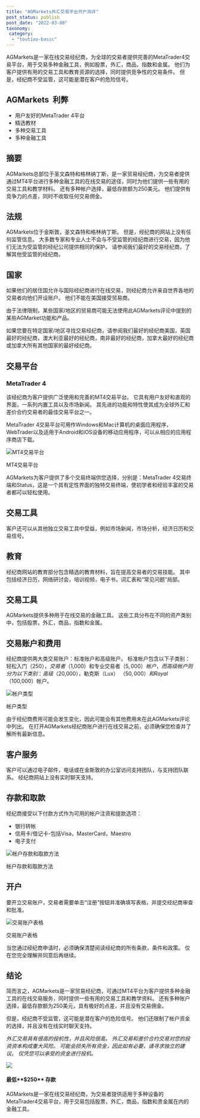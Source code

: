 ```yaml
---
title: "AGMarkets外汇交易平台开户测评"
post_status: publish
post_date: "2022-03-08"
taxonomy:
 category: 
  - "toutiao-basic"
---
```


AGMarkets是一家在线交易经纪商，为全球的交易者提供完善的MetaTrader4交易平台，用于交易多种金融工具，例如股票，外汇，商品，指数和金属。 他们为客户提供有用的交易工具和教育资源的选择，同时提供竞争性的交易条件。 但是，经纪商不受监管，这可能是潜在客户的危险信号。

## AGMarkets  利弊
- 用户友好的MetaTrader 4平台
- 精选教材
- 多种交易工具
- 多种金融工具

## 摘要

AGMarkets总部位于圣文森特和格林纳丁斯，是一家贸易经纪商，为交易者提供通过MT4平台进行多种金融工具的在线交易的途径，同时为他们提供一些有用的交易工具和教学材料。 还有多种帐户选择，最低存款额为250美元。 他们提供有竞争力的点差，同时不收取任何交易佣金。

## 法规

AGMarkets位于金斯敦，圣文森特和格林纳丁斯。 但是，经纪商的网站上没有任何监管信息。 大多数专家和专业人士不会与不受监管的经纪商进行交易，因为他们无法为受监管的经纪公司提供相同的保护。 请参阅我们最好的交易经纪商，了解其他受监管的经纪商。

## 国家

如果他们的居住国允许与国际经纪商进行在线交易，则经纪商允许来自世界各地的交易者向他们开设账户。 他们不能在美国接受贸易商。

由于法律限制，某些国家/地区的贸易商可能无法使用此AGMarkets评论中提到的某些AGMarket功能和产品。

如果您要在特定国家/地区寻找交易经纪商，请参阅我们最好的经纪商美国，英国最好的经纪商，澳大利亚最好的经纪商，南非最好的经纪商，加拿大最好的经纪商或加拿大所有其他国家的最好经纪商。

## 交易平台

### **MetaTrader 4**

该经纪商为客户提供广泛使用和完善的MT4交易平台。 它具有用户友好和直观的界面，一系列内置工具以及市场新闻。 其先进的功能和特性使其成为全球外汇和差价合约交易者的最佳交易平台之一。

MetaTrader 4交易平台可用作Windows和Mac计算机的桌面应用程序，WebTrader以及适用于Android和iOS设备的移动应用程序，可以从相应的应用程序商店下载。

![MT4交易平台](https://cdn.fendou.la/funstoutiao/2020/11/AGMarkets-Review-MT4-Trading-Platform-.jpg "MT4交易平台")

MT4交易平台

AGMarkets为客户提供了多个交易终端供您选择，分别是：MetaTrader 4交易终端和Status，这是一个具有定性界面的独特交易终端，使初学者和经验丰富的交易者都可以轻松使用。

## 交易工具

客户还可以从其他独立交易工具中受益，例如市场新闻，市场分析，经济日历和交易信号。

## 教育

经纪商网站的教育部分包含精选的教育材料，旨在提高交易者的交易技能。 其中包括经济日历，网络研讨会，培训视频，电子书，词汇表和“常见问题”局部。

## 交易工具

AGMarkets提供多种用于在线交易的金融工具。 这些工具分布在不同的资产类别中，包括股票，外汇，商品，指数和金属。

## 交易账户和费用

经纪商提供两大类交易账户：标准账户和高级账户。 标准帐户包含以下子类别：轻松入门（$250），交易者（$1,000）和专业交易者（$5,000）帐户，而高级帐户则分为以下类别：高级（$20,000），勒克斯（Lux） （$50,000）和Royal（$100,000）帐户。

![帐户类型](https://cdn.fendou.la/funstoutiao/2020/11/AGMarkets-Review-Account-Types-1024x1000.jpg "帐户类型")

帐户类型

由于经纪商费用可能会发生变化，因此可能会有其他费用未在此AGMarkets评论中列出。 在打开AGMarkets经纪商账户进行在线交易之前，必须确保您检查并了解所有最新信息。

## 客户服务

客户可以通过电子邮件，电话或在金斯敦的办公室访问支持团队，与支持团队联系。 经纪商网站上没有实时聊天支持。

## 存款和取款

经纪商接受以下付款方式作为可用的帐户注资和提款选项：
- 银行转帐
- 信用卡/借记卡-包括Visa，MasterCard，Maestro
- 电子支付

![帐户存款和取款方法](https://cdn.fendou.la/funstoutiao/2020/11/AGMarkets-Review-Account-Deposit-Withdrawal-Methods-1024x185.jpg "帐户存款和取款方法")

帐户存款和取款方法

## 开户

要开立交易账户，交易者需要单击“注册”按钮并准确填写表格，并提交经纪商审查和批准。

![交易账户表格](https://cdn.fendou.la/funstoutiao/2020/11/AGMarkets-Review-Trading-Account-Form.png "交易账户表格")

交易账户表格

当您通过经纪商申请时，必须确保清楚阅读经纪商的所有条款，条件和政策。 仅在您完全理解并同意后再继续。

## 结论

简而言之，AGMarkets是一家贸易经纪商，可通过MT4平台为客户提供多种金融工具的在线交易服务，同时提供一些有用的交易工具和教学资料。 还有多种账户选择，最低存款额为250美元，具有极好的点差，并且没有交易佣金。

但是，经纪商不受监管，这可能是潜在客户的危险信号。 他们还限制了帐户资金的选择，并且没有在线实时聊天支持。

_外汇交易具有很高的投机性，并且风险很高。 外汇交易和差价合约交易对您的投资资本构成重大风险。 可能会损失所有资金，因此如有必要，请寻求独立的建议。 仅凭您可以承受的资金进行投机。_

![](https://cdn.fendou.la/funstoutiao/2020/11/AGMarkets-Logo.png)

#### 最低**$250** 存款

AGMarkets是一家在线交易经纪商，为交易者提供适用于多种设备的MetaTrader4交易平台，用于交易包括股票，外汇，商品，指数和贵金属在内的金融工具。
